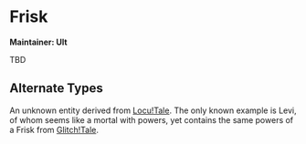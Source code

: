 # Frisk

**Maintainer: Ult**

<tldr>
TBD
</tldr>

## Alternate Types

<tabs>
<tab id="type1" title="FR1SK">

An unknown entity derived from [Locu!Tale](DimT.md).
The only known example is Levi, of whom seems like a mortal with powers, yet contains the same powers of a Frisk from [Glitch!Tale](DimT.md).

</tab>
</tabs>